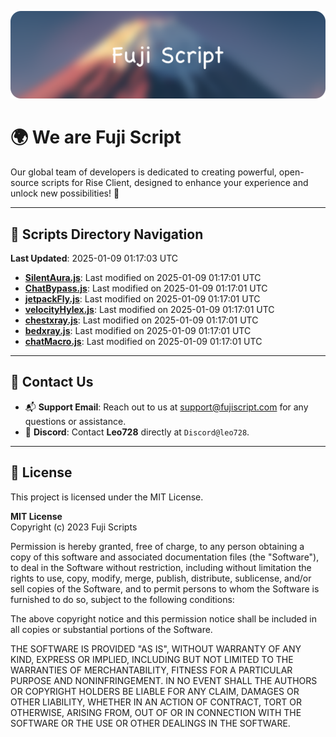 ![Banner](.github/b.webp)

# 🌍 **We are Fuji Script**

Our global team of developers is dedicated to creating powerful, open-source scripts for Rise Client, designed to enhance your experience and unlock new possibilities! 🌟

---
<!-- SCRIPTS_NAVIGATION_START -->
## 📂 **Scripts Directory Navigation**

**Last Updated**: 2025-01-09 01:17:03 UTC

- **[SilentAura.js](scripts/SilentAura.js)**: Last modified on 2025-01-09 01:17:01 UTC
- **[ChatBypass.js](scripts/ChatBypass.js)**: Last modified on 2025-01-09 01:17:01 UTC
- **[jetpackFly.js](scripts/jetpackFly.js)**: Last modified on 2025-01-09 01:17:01 UTC
- **[velocityHylex.js](scripts/velocityHylex.js)**: Last modified on 2025-01-09 01:17:01 UTC
- **[chestxray.js](scripts/chestxray.js)**: Last modified on 2025-01-09 01:17:01 UTC
- **[bedxray.js](scripts/bedxray.js)**: Last modified on 2025-01-09 01:17:01 UTC
- **[chatMacro.js](scripts/chatMacro.js)**: Last modified on 2025-01-09 01:17:01 UTC

<!-- SCRIPTS_NAVIGATION_END -->

---

## 💬 **Contact Us**  
- 📬 **Support Email**: Reach out to us at [support@fujiscript.com](mailto:support@fujiscript.com) for any questions or assistance.  
- 💬 **Discord**: Contact **Leo728** directly at `Discord@leo728`.

---

## 📜 **License**

This project is licensed under the MIT License.  

**MIT License**  
Copyright (c) 2023 Fuji Scripts  

Permission is hereby granted, free of charge, to any person obtaining a copy of this software and associated documentation files (the "Software"), to deal in the Software without restriction, including without limitation the rights to use, copy, modify, merge, publish, distribute, sublicense, and/or sell copies of the Software, and to permit persons to whom the Software is furnished to do so, subject to the following conditions:  

The above copyright notice and this permission notice shall be included in all copies or substantial portions of the Software.  

THE SOFTWARE IS PROVIDED "AS IS", WITHOUT WARRANTY OF ANY KIND, EXPRESS OR IMPLIED, INCLUDING BUT NOT LIMITED TO THE WARRANTIES OF MERCHANTABILITY, FITNESS FOR A PARTICULAR PURPOSE AND NONINFRINGEMENT. IN NO EVENT SHALL THE AUTHORS OR COPYRIGHT HOLDERS BE LIABLE FOR ANY CLAIM, DAMAGES OR OTHER LIABILITY, WHETHER IN AN ACTION OF CONTRACT, TORT OR OTHERWISE, ARISING FROM, OUT OF OR IN CONNECTION WITH THE SOFTWARE OR THE USE OR OTHER DEALINGS IN THE SOFTWARE.  

